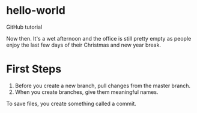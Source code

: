 # hello-world
GitHub tutorial

Now then. It's a wet afternoon and the office is still pretty empty as people enjoy the last few days of their Christmas and new year break.

# First Steps
1. Before you create a new branch, pull changes from the master branch.
2. When you create branches, give them meaningful names.

To save files, you create something called a commit. 
